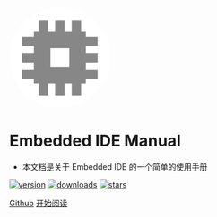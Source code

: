 <img width="180px" style="border-radius: 50%" bor src="img/icon.png">

# Embedded IDE Manual

- 本文档是关于 Embedded IDE 的一个简单的使用手册

[![version](https://vsmarketplacebadge.apphb.com/version/cl.eide.svg)](https://marketplace.visualstudio.com/items?itemName=CL.eide) [![downloads](https://vsmarketplacebadge.apphb.com/downloads/cl.eide.svg)](https://marketplace.visualstudio.com/items?itemName=CL.eide) [![stars](https://badgen.net/github/stars/github0null/eide?icon=github&color=4ab8a1)](https://github.com/github0null/eide)

[Github](<https://github.com/github0null/eide>)
[开始阅读](README.md)